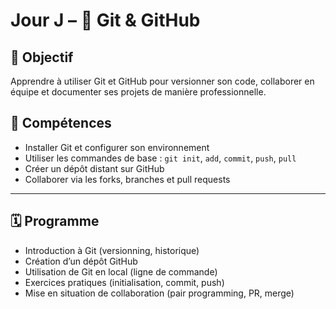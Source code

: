 # Jour J – 🧰 Git & GitHub

## 🎯 Objectif
Apprendre à utiliser Git et GitHub pour versionner son code, collaborer en équipe et documenter ses projets de manière professionnelle.

## 🧠 Compétences
- Installer Git et configurer son environnement
- Utiliser les commandes de base : `git init`, `add`, `commit`, `push`, `pull`
- Créer un dépôt distant sur GitHub
- Collaborer via les forks, branches et pull requests

---

## 🗓 Programme
- Introduction à Git (versionning, historique)
- Création d’un dépôt GitHub
- Utilisation de Git en local (ligne de commande)
- Exercices pratiques (initialisation, commit, push)
- Mise en situation de collaboration (pair programming, PR, merge)
